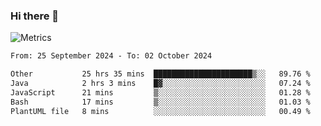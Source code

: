 ### Hi there 👋

![Metrics](https://github.com/radoapx/radoapx/blob/main/github-metrics.svg)

<!--START_SECTION:waka-->

```txt
From: 25 September 2024 - To: 02 October 2024

Other           25 hrs 35 mins  ██████████████████████▒░░   89.76 %
Java            2 hrs 3 mins    █▓░░░░░░░░░░░░░░░░░░░░░░░   07.24 %
JavaScript      21 mins         ▒░░░░░░░░░░░░░░░░░░░░░░░░   01.28 %
Bash            17 mins         ▒░░░░░░░░░░░░░░░░░░░░░░░░   01.03 %
PlantUML file   8 mins          ░░░░░░░░░░░░░░░░░░░░░░░░░   00.49 %
```

<!--END_SECTION:waka-->

<!--
**radoapx/radoapx** is a ✨ _special_ ✨ repository because its `README.md` (this file) appears on your GitHub profile.

Here are some ideas to get you started:

- 🔭 I’m currently working on ...
- 🌱 I’m currently learning ...
- 👯 I’m looking to collaborate on ...
- 🤔 I’m looking for help with ...
- 💬 Ask me about ...
- 📫 How to reach me: ...
- 😄 Pronouns: ...
- ⚡ Fun fact: ...
-->

